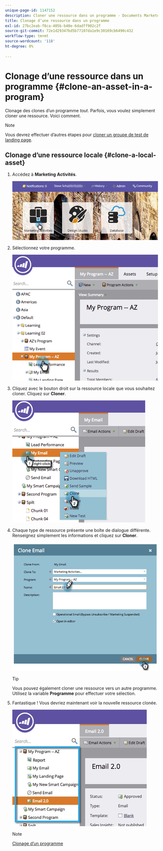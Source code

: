 ```yaml
---
unique-page-id: 1147152
description: Cloner une ressource dans un programme - Documents Marketo - Documentation du produit
title: Clonage d’une ressource dans un programme
exl-id: 27bc2eab-f8ca-405b-b40e-6dadff902c2f
source-git-commit: 72e1d29347bd5b77107da1e9c30169cb6490c432
workflow-type: tm+mt
source-wordcount: '118'
ht-degree: 0%

---
```


# Clonage d’une ressource dans un programme {#clone-an-asset-in-a-program}

Clonage des clones d’un programme _tout_. Parfois, vous voulez simplement cloner une ressource. Voici comment.

>[!NOTE]
>
>Vous devrez effectuer d’autres étapes pour [cloner un groupe de test de landing page](/help/marketo/product-docs/demand-generation/landing-pages/landing-page-actions/cloning-a-landing-page-test-group.md).

## Clonage d’une ressource locale {#clone-a-local-asset}

1. Accédez à **Marketing** **Activités**.

   ![](assets/login-marketing-activities.png)

1. Sélectionnez votre programme.

   ![](assets/image2014-9-23-15-3a56-3a12.png)

1. Cliquez avec le bouton droit sur la ressource locale que vous souhaitez cloner. Cliquez sur **Cloner**.

   ![](assets/image2014-9-23-15-3a56-3a25.png)

1. Chaque type de ressource présente une boîte de dialogue différente. Renseignez simplement les informations et cliquez sur **Cloner**.

   ![](assets/image2014-9-23-15-3a56-3a34.png)

   >[!TIP]
   >
   >Vous pouvez également cloner une ressource vers un autre programme. Utilisez la variable **Programme** pour effectuer votre sélection.

1. Fantastique ! Vous devriez maintenant voir la nouvelle ressource clonée.

   ![](assets/report.jpg)

   >[!NOTE]
   >
   >[Clonage d’un programme](/help/marketo/product-docs/core-marketo-concepts/programs/working-with-programs/clone-a-program.md)
